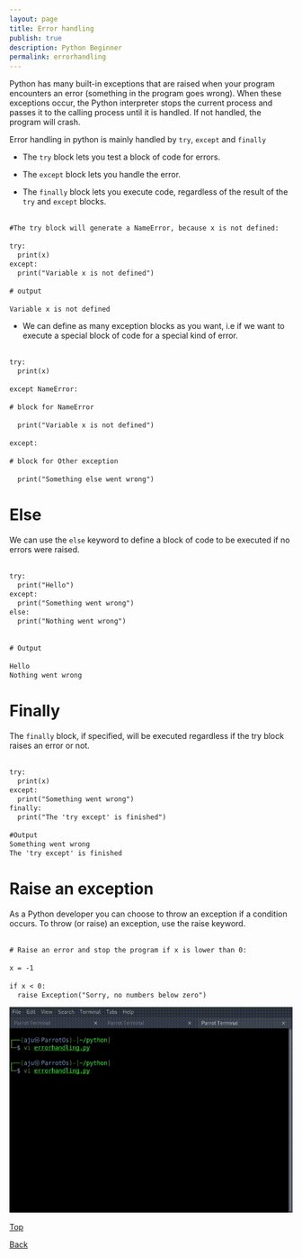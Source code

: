 ```yaml
---
layout: page
title: Error handling
publish: true
description: Python Beginner
permalink: errorhandling
---
```


Python has many built-in exceptions that are raised when your program encounters an error (something in the program goes wrong). When these exceptions occur, the Python interpreter stops the current process and passes it to the calling process until it is handled. If not handled, the program will crash.

Error handling in python is mainly handled by `try`, `except` and `finally`

- The `try` block lets you test a block of code for errors.

- The `except` block lets you handle the error.

- The `finally` block lets you execute code, regardless of the result of the `try` and `except` blocks.

```python3

#The try block will generate a NameError, because x is not defined:

try:
  print(x)
except:
  print("Variable x is not defined")

# output

Variable x is not defined

```

- We can define as many exception blocks as you want, i.e if we want to execute a special block of code for a special kind of error.

```python3

try:
  print(x)

except NameError:

# block for NameError

  print("Variable x is not defined")

except:

# block for Other exception

  print("Something else went wrong")

```

# Else

We can use the `else` keyword to define a block of code to be executed if no errors were raised.

```print3

try:
  print("Hello")
except:
  print("Something went wrong")
else:
  print("Nothing went wrong")


# Output

Hello
Nothing went wrong
```

# Finally

The `finally` block, if specified, will be executed regardless if the try block raises an error or not.

```python3

try:
  print(x)
except:
  print("Something went wrong")
finally:
  print("The 'try except' is finished")

#Output
Something went wrong
The 'try except' is finished
```

# Raise an exception

As a Python developer you can choose to throw an exception if a condition occurs. To throw (or raise) an exception, use the raise keyword.

```python3

# Raise an error and stop the program if x is lower than 0:

x = -1

if x < 0:
  raise Exception("Sorry, no numbers below zero")

```

![Exceptions](/Beginner/error.gif)

[Top](#)

[Back](/contents)